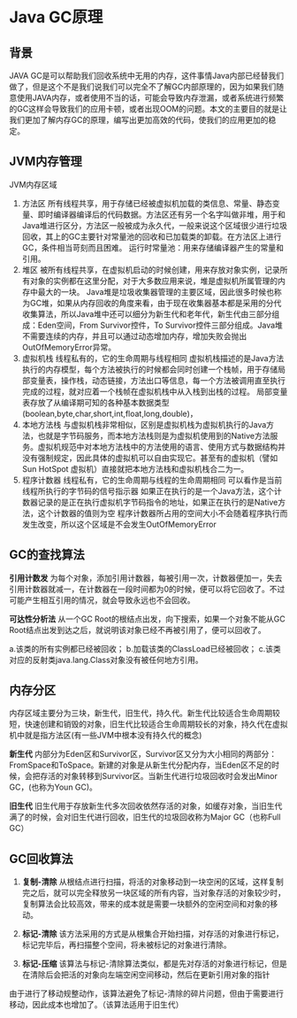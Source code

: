 # Java GC原理

## 背景

JAVA GC是可以帮助我们回收系统中无用的内存，这件事情Java内部已经替我们做了，但是这个不是我们说我们可以完全不了解GC内部原理的，因为如果我们随意使用JAVA内存，或者使用不当的话，可能会导致内存泄漏，或者系统进行频繁的GC这样会导致我们的应用卡顿，或者出现OOM的问题。本文的主要目的就是让我们更加了解内存GC的原理，编写出更加高效的代码，使我们的应用更加的稳定。


## JVM内存管理

JVM内存区域

1. 方法区
    所有线程共享，用于存储已经被虚拟机加载的类信息、常量、静态变量、即时编译器编译后的代码数据。方法区还有另一个名字叫做非堆，用于和Java堆进行区分，方法区一般被成为永久代，一般来说这个区域很少进行垃圾回收，其上的GC主要针对常量池的回收和已加载类的卸载。在方法区上进行GC，条件相当苛刻而且困难。
    运行时常量池：用来存储编译器产生的常量和引用。 
2. 堆区
    被所有线程共享，在虚拟机启动的时候创建，用来存放对象实例，记录所有对象的实例都在这里分配，对于大多数应用来说，堆是虚拟机所属管理的内存中最大的一块。
    Java堆是垃圾收集器管理的主要区域，因此很多时候也称为GC堆，如果从内存回收的角度来看，由于现在收集器基本都是采用的分代收集算法，所以Java堆中还可以细分为新生代和老年代，新生代由三部分组成：Eden空间，From Survivor控件，To Survivor控件三部分组成。Java堆不需要连续的内存，并且可以通过动态增加内存，增加失败会抛出OutOfMemoryError异常。
3. 虚拟机栈
    线程私有的，它的生命周期与线程相同
    虚拟机栈描述的是Java方法执行的内存模型，每个方法被执行的时候都会同时创建一个栈帧，用于存储局部变量表，操作栈，动态链接，方法出口等信息，每一个方法被调用直至执行完成的过程，就对应着一个栈帧在虚拟机栈中从入栈到出栈的过程。
    局部变量表存放了从编译期可知的各种基本数据类型(boolean,byte,char,short,int,float,long,double)，
4. 本地方法栈
    与虚拟机栈非常相似，区别是虚拟机栈为虚拟机执行的Java方法，也就是字节码服务，而本地方法栈则是为虚拟机使用到的Native方法服务。虚拟机规范中对本地方法栈中的方法使用的语言、使用方式与数据结构并没有强制规定，因此具体的虚拟机可以自由实现它。甚至有的虚拟机（譬如Sun HotSpot 虚拟机）直接就把本地方法栈和虚拟机栈合二为一。
5. 程序计数器
    线程私有，它的生命周期与线程的生命周期相同
    可以看作是当前线程所执行的字节码的信号指示器
    如果正在执行的是一个Java方法，这个计数器记录的是正在执行虚拟机字节码指令的地址，如果正在执行的是Native方法，这个计数器的值则为空
    程序计数器所占用的空间大小不会随着程序执行而发生改变，所以这个区域是不会发生OutOfMemoryError

## GC的查找算法

**引用计数发** 为每个对象，添加引用计数器，每被引用一次，计数器便加一，失去引用计数器就减一，在计数器在一段时间都为0的时候，便可以将它回收了。不过可能产生相互引用的情况，就会导致永远也不会回收。

**可达性分析法** 从一个GC Root的根结点出发，向下搜索，如果一个对象不能从GC Root结点出发到达之后，就说明该对象已经不再被引用了，便可以回收了。

a.该类的所有实例都已经被回收；
b.加载该类的ClassLoad已经被回收；
c.该类对应的反射类java.lang.Class对象没有被任何地方引用。

## 内存分区

内存区域主要分为三块，新生代，旧生代，持久代。新生代比较适合生命周期较短，快速创建和销毁的对象，旧生代比较适合生命周期较长的对象，持久代在虚拟机中就是指方法区(有一些JVM中根本没有持久代的概念)

**新生代** 内部分为Eden区和Survivor区，Survivor区又分为大小相同的两部分：FromSpace和ToSpace。新建的对象是从新生代分配内存，当Eden区不足的时候，会把存活的对象转移到Survivor区。当新生代进行垃圾回收时会发出Minor GC，(也称为Youn GC)。

**旧生代** 旧生代用于存放新生代多次回收依然存活的对象，如缓存对象，当旧生代满了的时候，会对旧生代进行回收，旧生代的垃圾回收称为Major GC（也称Full GC）

## GC回收算法

1. **复制-清除** 从根结点进行扫描，将活的对象移动到一块空闲的区域，这样复制完之后，就可以完全释放另一块区域的所有内容，当对象存活的对象较少时，复制算法会比较高效，带来的成本就是需要一块额外的空闲空间和对象的移动。

2. **标记-清除** 该方法采用的方式是从根集合开始扫描，对存活的对象进行标记，标记完毕后，再扫描整个空间，将未被标记的对象进行清除。

3. **标记-压缩** 该算法与标记-清除算法类似，都是先对存活的对象进行标记，但是在清除后会把活的对象向左端空闲空间移动，然后在更新引用对象的指针


由于进行了移动规整动作，该算法避免了标记-清除的碎片问题，但由于需要进行移动，因此成本也增加了。（该算法适用于旧生代）

